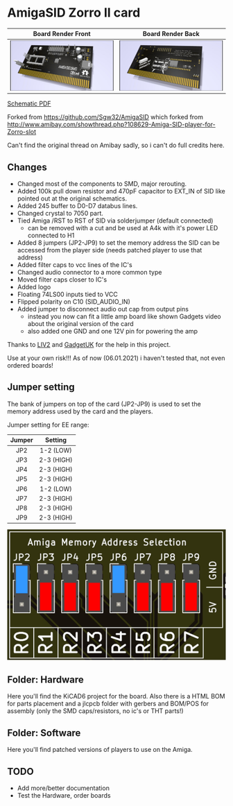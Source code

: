 # AmigaSID Zorro II card

Board Render Front           |  Board Render Back
:-------------------------:|:-------------------------:
![Board Render Front](Pictures/AmigaSID_Render_Front.jpg "Board Render Front") | ![Board Render Back](Pictures/AmigaSID_Render_Back.jpg "Board Render Back")

[Schematic PDF](Hardware/AmigaSID-schematic.pdf)

Forked from https://github.com/Sgw32/AmigaSID which forked from http://www.amibay.com/showthread.php?108629-Amiga-SID-player-for-Zorro-slot

Can't find the original thread on Amibay sadly, so i can't do full credits here.

## Changes

- Changed most of the components to SMD, major rerouting.
- Added 100k pull down resistor and 470pF capacitor to EXT_IN of SID like pointed out at the original schematics.
- Added 245 buffer to D0-D7 databus lines.
- Changed crystal to 7050 part.
- Tied Amiga /RST to RST of SID via solderjumper (default connected)
  - can be removed with a cut and be used at A4k with it's power LED connected to H1
- Added 8 jumpers (JP2-JP9) to set the memory address the SID can be accessed from the player side (needs patched player to use that address)
- Added filter caps to vcc lines of the IC's
- Changed audio connector to a more common type
- Moved filter caps closer to IC's
- Added logo
- Floating 74LS00 inputs tied to VCC
- Flipped polarity on C10 (SID_AUDIO_IN)
- Added jumper to disconnect audio out cap from output pins
  - instead you now can fit a little amp board like shown Gadgets video about the original version of the card
  - also added one GND and one 12V pin for powering the amp

Thanks to [LIV2](https://github.com/LIV2) and [GadgetUK](https://www.youtube.com/channel/UCRBWJ9JeJ3Q8ssn_ibii-Cg) for the help in this project.

Use at your own risk!!!
As of now (06.01.2021) i haven't tested that, not even ordered boards!

## Jumper setting

The bank of jumpers on top of the card (JP2-JP9) is used to set the memory address used by the card and the players.

Jumper setting for EE range:

| Jumper  |   Setting    |
| :------:|:-----------: |
| JP2     |  1-2 (LOW)   |
| JP3     |  2-3 (HIGH)  |
| JP4     |  2-3 (HIGH)  |
| JP5     |  2-3 (HIGH)  |
| JP6     |  1-2 (LOW)   |
| JP7     |  2-3 (HIGH)  |
| JP8     |  2-3 (HIGH)  |
| JP9     |  2-3 (HIGH)  |

![Jumper Settings EE Range](Pictures/AmigaSI_Jumpers_EE_Range.jpg "Jumper Settings EE Range")

## Folder: Hardware

Here you'll find the KiCAD6 project for the board.
Also there is a HTML BOM for parts placement and a jlcpcb folder with gerbers and BOM/POS for assembly (only the SMD caps/resistors, no ic's or THT parts!)

## Folder: Software

Here you'll find patched versions of players to use on the Amiga.

## TODO
- Add more/better documentation
- Test the Hardware, order boards
